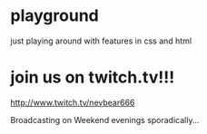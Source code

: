 # playground
just playing around with features in css and html

# join us on twitch.tv!!!
http://www.twitch.tv/nevbear666

Broadcasting on Weekend evenings sporadically...